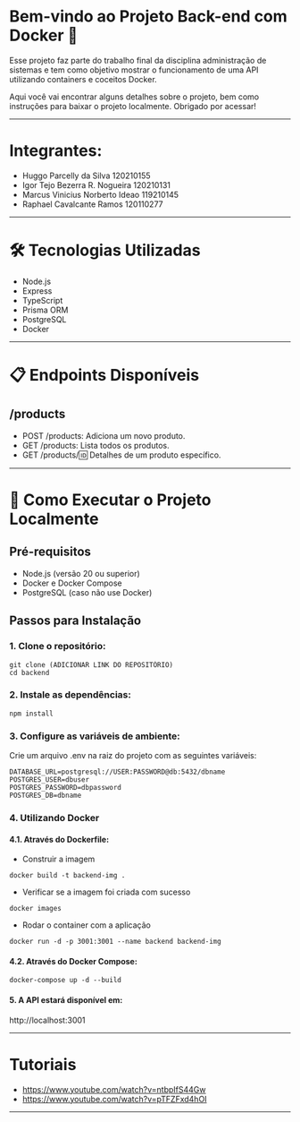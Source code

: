 # Bem-vindo ao Projeto Back-end com Docker 🐋

Esse projeto faz parte do trabalho final da disciplina administração de sistemas e tem como objetivo mostrar o funcionamento de uma API utilizando containers e coceitos Docker.

Aqui você vai encontrar alguns detalhes sobre o projeto, bem como instruções para baixar o projeto localmente.
Obrigado por acessar!

---

# Integrantes:
- Huggo Parcelly da Silva 		120210155
- Igor Tejo Bezerra R. Nogueira 	120210131
- Marcus Vinicius Norberto Ideao 	119210145
- Raphael Cavalcante Ramos 		120110277

---

# 🛠️ Tecnologias Utilizadas

 - Node.js
 - Express
 - TypeScript
 - Prisma ORM
 - PostgreSQL
 - Docker

---

# 📋 Endpoints Disponíveis

  ## /products
  - POST /products: Adiciona um novo produto.
  - GET /products: Lista todos os produtos.
  - GET /products/:id: Detalhes de um produto específico.

---

# 🚀 Como Executar o Projeto Localmente

## Pré-requisitos
- Node.js (versão 20 ou superior)
- Docker e Docker Compose
- PostgreSQL (caso não use Docker)

## Passos para Instalação
### 1. Clone o repositório:

```
git clone (ADICIONAR LINK DO REPOSITÓRIO)
cd backend
```

### 2. Instale as dependências:

```
npm install
```

### 3. Configure as variáveis de ambiente:

Crie um arquivo .env na raiz do projeto com as seguintes variáveis:

```
DATABASE_URL=postgresql://USER:PASSWORD@db:5432/dbname
POSTGRES_USER=dbuser
POSTGRES_PASSWORD=dbpassword
POSTGRES_DB=dbname
```

### 4. Utilizando Docker

#### 4.1. Através do Dockerfile:

- Construir a imagem
```
docker build -t backend-img .

```

- Verificar se a imagem foi criada com sucesso
```
docker images
```

- Rodar o container com a aplicação
```
docker run -d -p 3001:3001 --name backend backend-img
```

#### 4.2. Através do Docker Compose:
``` 
docker-compose up -d --build
```

#### 5. A API estará disponível em:
http://localhost:3001

---
# Tutoriais
- https://www.youtube.com/watch?v=ntbpIfS44Gw
- https://www.youtube.com/watch?v=pTFZFxd4hOI
 
---
